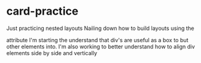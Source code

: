 # card-practice
Just practicing nested layouts 
Nailing down how to build layouts using the <div> attribute
I'm starting the understand that div's are useful as a box to but other elements into.
I'm also working to better understand how to align div elements side by side and vertically
